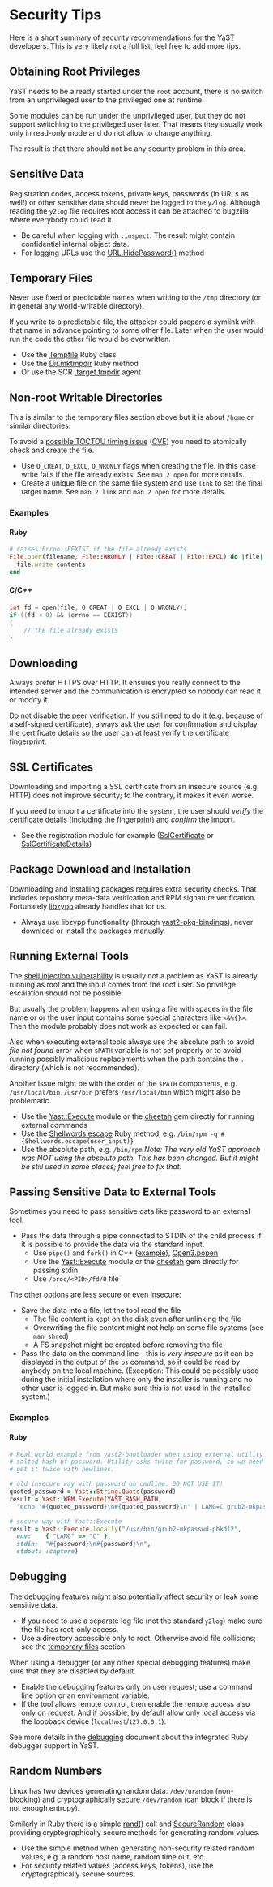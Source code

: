 # Security Tips

Here is a short summary of security recommendations for the YaST developers.
This is very likely not a full list, feel free to add more tips.

## Obtaining Root Privileges

YaST needs to be already started under the `root` account, there is no switch
from an unprivileged user to the privileged one at runtime.

Some modules can be run under the unprivileged user, but they do not support switching
to the privileged user later. That means they usually work only in read-only
mode and do not allow to change anything.

The result is that there should not be any security problem in this area.

## Sensitive Data

Registration codes, access tokens, private keys, passwords (in URLs as well!)
or other sensitive data should never be logged to the `y2log`. Although
reading the `y2log` file requires root access it can be attached to bugzilla
where everybody could read it.

- Be careful when logging with `.inspect`: The result might contain confidential internal
  object data.
- For logging URLs use the [URL.HidePassword()](
  https://github.com/yast/yast-yast2/blob/5762181d62762816a73fc040362c1efb5d97deed/library/types/src/modules/URL.rb#L613)
  method

## Temporary Files

Never use fixed or predictable names when writing to the `/tmp` directory
(or in general any world-writable directory).

If you write to a predictable file, the attacker could prepare a symlink with
that name in advance pointing to some other file. Later when the user would
run the code the other file would be overwritten.

- Use the [Tempfile](
  https://ruby-doc.org/stdlib-2.2.2/libdoc/tempfile/rdoc/Tempfile.html
  ) Ruby class
- Use the [Dir.mktmpdir](
  https://ruby-doc.org/stdlib-2.2.2/libdoc/tmpdir/rdoc/Dir.html#method-c-mktmpdir
  ) Ruby method
- Or use the SCR [.target.tmpdir](
  https://github.com/yast/yast-core/blob/a0f511c66fd64382a1267f8151129d8b3ced7366/doc/systemagent.md#tmpdir
  ) agent

## Non-root Writable Directories

This is similar to the temporary files section above but it is about `/home`
or similar directories.

To avoid a [possible TOCTOU timing issue](https://en.wikipedia.org/wiki/Time_of_check_to_time_of_use)
([CVE](https://cwe.mitre.org/data/definitions/367.html)) you need to
atomically check and create the file.

- Use `O_CREAT`, `O_EXCL`, `O_WRONLY` flags when creating the file. In this case
  write fails if the file already exists. See `man 2 open` for more details.
- Create a unique file on the same file system and use `link` to set the
  final target name. See `man 2 link` and `man 2 open` for more details.

### Examples

#### Ruby
```ruby
# raises Errno::EEXIST if the file already exists
File.open(filename, File::WRONLY | File::CREAT | File::EXCL) do |file|
  file.write contents
end
```

#### C/C++
```cpp
int fd = open(file, O_CREAT | O_EXCL | O_WRONLY);
if ((fd < 0) && (errno == EEXIST))
{
    // the file already exists
}
```


## Downloading

Always prefer HTTPS over HTTP. It ensures you really connect to the intended
server and the communication is encrypted so nobody can read it or modify it.

Do not disable the peer verification. If you still need to do it (e.g.
because of a self-signed certificate), always ask the user for confirmation
and display the certificate details so the user can at least verify the
certificate fingerprint.


## SSL Certificates

Downloading and importing a SSL certificate from an insecure source (e.g. HTTP)
does not improve security; to the contrary, it makes it even worse.

If you need to import a certificate into the system, the user should *verify* the
certificate details (including the fingerprint) and *confirm* the import.

- See the registration module for example ([SslCertificate](
  https://github.com/yast/yast-registration/blob/327ab34c020a89f8b7e3f4bff55deea82e457237/src/lib/registration/ssl_certificate.rb#L11)
  or [SslCertificateDetails](
  https://github.com/yast/yast-registration/blob/327ab34c020a89f8b7e3f4bff55deea82e457237/src/lib/registration/ssl_certificate_details.rb#L11))


## Package Download and Installation

Downloading and installing packages requires extra security checks.
That includes repository meta-data verification and RPM signature verification.
Fortunately [libzypp](https://github.com/openSUSE/libzypp/) already handles
that for us.

- Always use libzypp functionality (through [yast2-pkg-bindings](
  https://github.com/yast/yast-pkg-bindings/)), never download or install the
  packages manually.


## Running External Tools

The [shell injection vulnerability](
https://en.wikipedia.org/wiki/Code_injection#Shell_injection) is usually not
a problem as YaST is already running as root and the input comes from the root
user. So privilege escalation should not be possible.

But usually the problem happens when using a file with spaces in the file name or
or the user input contains some special characters like `<&%{}>`. Then the module
probably does not work as expected or can fail.

Also when executing external tools always use the absolute path to avoid
*file not found* error when `$PATH` variable is not set properly or to avoid
running possibly malicious replacements when the path contains the `.` directory
(which is not recommended).

Another issue might be with the order of the `$PATH` components, e.g.
`/usr/local/bin:/usr/bin` prefers `/usr/local/bin` which might also be
problematic.

- Use the [Yast::Execute](
  https://github.com/yast/yast-yast2/blob/master/library/system/src/lib/yast2/execute.rb
  ) module or the [cheetah](https://github.com/openSUSE/cheetah) gem directly
  for running external commands
- Use the [Shellwords.escape](
  http://ruby-doc.org/stdlib-2.2.0/libdoc/shellwords/rdoc/Shellwords.html)
  Ruby method, e.g. `/bin/rpm -q #{Shellwords.escape(user_input)}`
- Use the absolute path, e.g. `/bin/rpm`
  *Note: The very old YaST approach was NOT using the absolute path. This has
  been changed. But it might be still used in some places; feel free to fix that.*


## Passing Sensitive Data to External Tools

Sometimes you need to pass sensitive data like password to an external tool.

* Pass the data through a pipe connected to STDIN of the child process if it is
  possible to provide the data via the standard input.
    - Use `pipe()` and `fork()` in C++ ([example](
      https://github.com/openSUSE/libstorage/blob/250089268d1b58da8bbf330e42c3f059986d7b28/storage/Utils/SystemCmd.cc#L226)),
      [Open3.popen](http://ruby-doc.org/stdlib-2.2.0/libdoc/open3/rdoc/Open3.html#method-c-popen3)
    - Use the [Yast::Execute](
      https://github.com/yast/yast-yast2/blob/master/library/system/src/lib/yast2/execute.rb
      ) module or the [cheetah](https://github.com/openSUSE/cheetah) gem directly
      for passing stdin
    - Use `/proc/<PID>/fd/0` file

The other options are less secure or even insecure:

* Save the data into a file, let the tool read the file
    - The file content is kept on the disk even after unlinking the file
    - Overwriting the file content might not help on some file systems (see `man shred`)
    - A FS snapshot might be created before removing the file
* Pass the data on the command line - this is *very insecure* as it can be displayed
  in the output of the `ps` command, so it could be read by anybody on the local machine.
  (Exception: This could be possibly used during the initial installation where only the
  installer is running and no other user is logged in. But make sure this is not
  used in the installed system.)


### Examples

#### Ruby

```ruby
# Real world example from yast2-bootloader when using external utility to get
# salted hash of password. Utility asks twice for password, so we need to
# get it twice with newlines.

# old insecure way with password on cmdline. DO NOT USE IT!
quoted_password = Yast::String.Quote(password)
result = Yast::WFM.Execute(YAST_BASH_PATH,
  "echo '#{quoted_password}\n#{quoted_password}\n' | LANG=C grub2-mkpasswd-pbkdf2")

# secure way with Yast::Execute
result = Yast::Execute.locally("/usr/bin/grub2-mkpasswd-pbkdf2",
  env:    { "LANG" => "C" },
  stdin:  "#{password}\n#{password}\n",
  stdout: :capture)
```

## Debugging

The debugging features might also potentially affect security or leak some
sensitive data.

- If you need to use a separate log file (not the standard `y2log`) make sure
  the file has root-only access.
- Use a directory accessible only to root. Otherwise avoid file collisions;
  see the [temporary files](#temporary-files) section.

When using a debugger (or any other special debugging features) make sure that
they are disabled by default.

- Enable the debugging features only on user request; use a command line
  option or an environment variable.
- If the tool allows remote control, then enable the remote access also only
  on request. And if possible, by default allow only local access via the
  loopback device (`localhost`/`127.0.0.1`).

See more details in the [debugging](./debugging) document about the integrated
Ruby debugger support in YaST.


## Random Numbers

Linux has two devices generating random data: `/dev/urandom` (non-blocking) and
[cryptographically secure](
https://en.wikipedia.org/wiki/Cryptographically_secure_pseudorandom_number_generator
) `/dev/random` (can block if there is not enough entropy).

Similarly in Ruby there is a simple [rand()](
https://ruby-doc.org/core-2.2.0/Random.html#method-c-rand) call and
[SecureRandom](
https://ruby-doc.org/stdlib-2.2.0/libdoc/securerandom/rdoc/SecureRandom.html)
class providing cryptographically secure methods for generating random values.

- Use the simple method when generating non-security related random values,
  e.g. a random host name, random time out, etc.
- For security related values (access keys, tokens), use the cryptographically
  secure sources.

